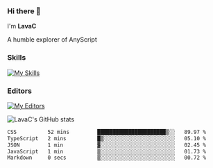 ### Hi there 👋
I'm **LavaC**

A humble explorer of AnyScript

### Skills
[![My Skills](https://skillicons.dev/icons?i=js,ts,vue,nodejs,nuxtjs,astro,solidjs,tailwind)](https://skillicons.dev)

### Editors
[![My Editors](https://skillicons.dev/icons?i=neovim,vscode)](https://skillicons.dev)

![LavaC's GitHub stats](https://github-readme-stats.vercel.app/api?username=LavaCxx&show_icons=true&theme=synthwave)

<!--START_SECTION:waka-->

```txt
CSS          52 mins         ██████████████████████▒░░   89.97 %
TypeScript   2 mins          █▒░░░░░░░░░░░░░░░░░░░░░░░   05.10 %
JSON         1 min           ▓░░░░░░░░░░░░░░░░░░░░░░░░   02.45 %
JavaScript   1 min           ▒░░░░░░░░░░░░░░░░░░░░░░░░   01.73 %
Markdown     0 secs          ▒░░░░░░░░░░░░░░░░░░░░░░░░   00.72 %
```

<!--END_SECTION:waka-->
